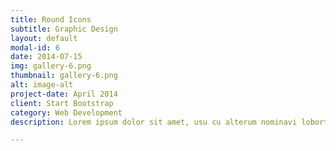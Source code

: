 ```yaml
---
title: Round Icons
subtitle: Graphic Design
layout: default
modal-id: 6
date: 2014-07-15
img: gallery-6.png
thumbnail: gallery-6.png
alt: image-alt
project-date: April 2014
client: Start Bootstrap
category: Web Development
description: Lorem ipsum dolor sit amet, usu cu alterum nominavi lobortis. At duo novum diceret. Tantas apeirian vix et, usu sanctus postulant inciderint ut, populo diceret necessitatibus in vim. Cu eum dicam feugiat noluisse.

---
```

